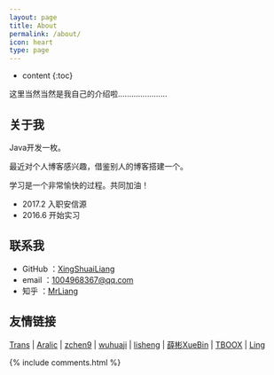 ```yaml
---
layout: page
title: About
permalink: /about/
icon: heart
type: page
---
```


* content
{:toc}

这里当然当然是我自己的介绍啦......................

## 关于我

Java开发一枚。

最近对个人博客感兴趣，借鉴别人的博客搭建一个。

学习是一个非常愉快的过程。共同加油！

* 2017.2 入职安信源
* 2016.6 开始实习


## 联系我

* GitHub	：[XingShuaiLiang](https://github.com/XingShuaiLiang)
* email		：1004968367@qq.com
* 知乎		：[MrLiang](https://www.zhihu.com/people/MrLiang.c)

## 友情链接

[Trans](http://tranzimiss.com) \| [Aralic](http://aralic.github.io/) \| [zchen9](http://www.chen9.info/) \| [wuhuaji](http://wuhuaji.me/) \| [lisheng](http://www.lishengcn.cn/) \| [薛彬XueBin](http://axuebin.com/blog/) \| [TBOOX](http://www.tboox.org/cn/) \|  [Ling](http://linglinyp.com/)

{% include comments.html %}
